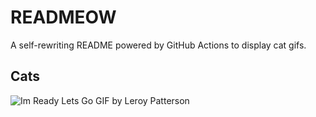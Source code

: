 # READMEOW

A self-rewriting README powered by GitHub Actions to display cat gifs.

## Cats

![Im Ready Lets Go GIF by Leroy Patterson](https://media2.giphy.com/media/CjmvTCZf2U3p09Cn0h/200.gif?cid=9acd02dapqd885ctbkk7618ioejqypmkrn5sgz4jj7iompct&ep=v1_gifs_search&rid=200.gif&ct=g)
